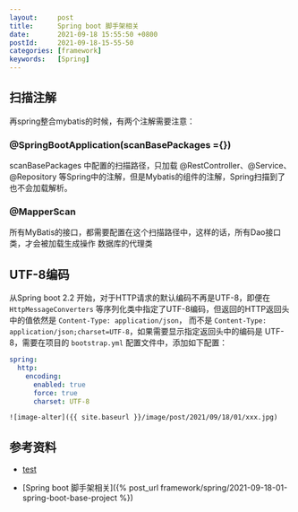 ```yaml
---
layout:     post
title:      Spring boot 脚手架相关
date:       2021-09-18 15:55:50 +0800
postId:     2021-09-18-15-55-50
categories: [framework]
keywords:   [Spring]
---
```


## 扫描注解
再spring整合mybatis的时候，有两个注解需要注意：

### @SpringBootApplication(scanBasePackages ={})
scanBasePackages 中配置的扫描路径，只加载 @RestController、@Service、@Repository
等Spring中的注解，但是Mybatis的组件的注解，Spring扫描到了也不会加载解析。

### @MapperScan
所有MyBatis的接口，都需要配置在这个扫描路径中，这样的话，所有Dao接口类，才会被加载生成操作
数据库的代理类


## UTF-8编码
从Spring boot 2.2 开始，对于HTTP请求的默认编码不再是UTF-8，即便在 `HttpMessageConverters`
等序列化类中指定了UTF-8编码，但返回的HTTP返回头中的值依然是 `Content-Type: application/json`，
而不是 `Content-Type: application/json;charset=UTF-8`，如果需要显示指定返回头中的编码是
UTF-8，需要在项目的 `bootstrap.yml` 配置文件中，添加如下配置：
```yaml
spring:
  http:
    encoding:
      enabled: true
      force: true
      charset: UTF-8
```









```
![image-alter]({{ site.baseurl }}/image/post/2021/09/18/01/xxx.jpg)
```

## 参考资料

* [test](test.html)

* [Spring boot 脚手架相关]({% post_url framework/spring/2021-09-18-01-spring-boot-base-project %})
